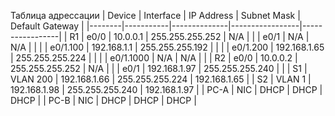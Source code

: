 Таблица адрессации
| Device | Interface | IP Address   | Subnet Mask     | Default Gateway |
|--------|-----------|--------------|-----------------|-----------------|
| R1     | e0/0      | 10.0.0.1     | 255.255.255.252 | N/A             |
|        | e0/1      | N/A          | N/A             |                 |
|        | e0/1.100  | 192.168.1.1  | 255.255.255.192 |                 |
|        | e0/1.200  | 192.168.1.65 | 255.255.255.224 |                 |
|        | e0/1.1000 | N/A          | N/A             |                 |
| R2     | e0/0      | 10.0.0.2     | 255.255.255.252 | N/A             |
|        | e0/1      | 192.168.1.97 | 255.255.255.240 |                 |
| S1     | VLAN 200  | 192.168.1.66 | 255.255.255.224 | 192.168.1.65    |
| S2     | VLAN 1    | 192.168.1.98 | 255.255.255.240 | 192.168.1.97    |
| PC-A   | NIC       | DHCP         | DHCP            | DHCP            |
| PC-B   | NIC       | DHCP         | DHCP            | DHCP            |
